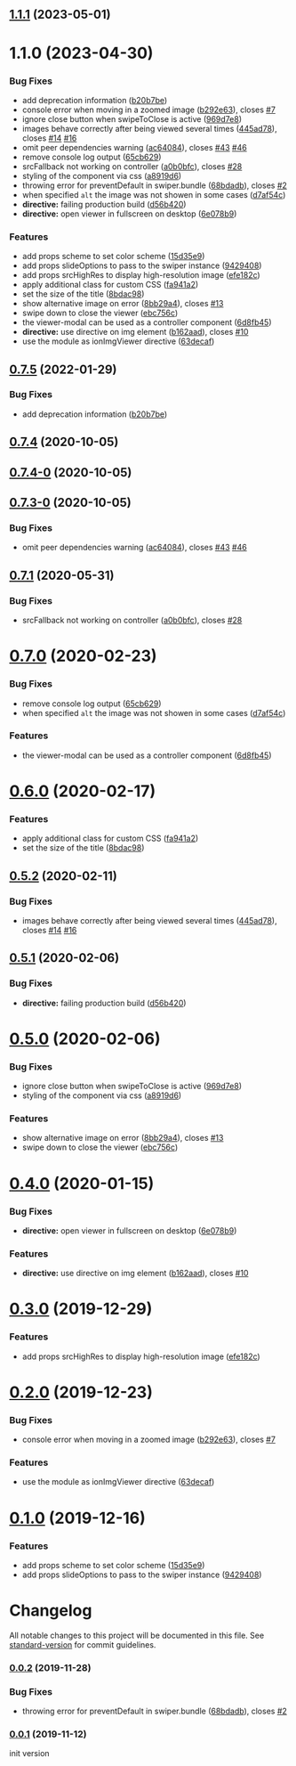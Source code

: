 <a name="1.1.1"></a>
## [1.1.1](https://github.com/iKrishnaSahu/ngx-ionic-image-viewer/compare/v1.1.0...v1.1.1) (2023-05-01)

<a name="1.1.0"></a>
# 1.1.0 (2023-04-30)


### Bug Fixes

* add deprecation information ([b20b7be](https://github.com/iKrishnaSahu/ngx-ionic-image-viewer/commit/b20b7be))
* console error when moving in a zoomed image ([b292e63](https://github.com/iKrishnaSahu/ngx-ionic-image-viewer/commit/b292e63)), closes [#7](https://github.com/iKrishnaSahu/ngx-ionic-image-viewer/issues/7)
* ignore close button when swipeToClose is active ([969d7e8](https://github.com/iKrishnaSahu/ngx-ionic-image-viewer/commit/969d7e8))
* images behave correctly after being viewed several times ([445ad78](https://github.com/iKrishnaSahu/ngx-ionic-image-viewer/commit/445ad78)), closes [#14](https://github.com/iKrishnaSahu/ngx-ionic-image-viewer/issues/14) [#16](https://github.com/iKrishnaSahu/ngx-ionic-image-viewer/issues/16)
* omit peer dependencies warning ([ac64084](https://github.com/iKrishnaSahu/ngx-ionic-image-viewer/commit/ac64084)), closes [#43](https://github.com/iKrishnaSahu/ngx-ionic-image-viewer/issues/43) [#46](https://github.com/iKrishnaSahu/ngx-ionic-image-viewer/issues/46)
* remove console log output ([65cb629](https://github.com/iKrishnaSahu/ngx-ionic-image-viewer/commit/65cb629))
* srcFallback not working on controller ([a0b0bfc](https://github.com/iKrishnaSahu/ngx-ionic-image-viewer/commit/a0b0bfc)), closes [#28](https://github.com/iKrishnaSahu/ngx-ionic-image-viewer/issues/28)
* styling of the component via css ([a8919d6](https://github.com/iKrishnaSahu/ngx-ionic-image-viewer/commit/a8919d6))
* throwing error for preventDefault in swiper.bundle ([68bdadb](https://github.com/iKrishnaSahu/ngx-ionic-image-viewer/commit/68bdadb)), closes [#2](https://github.com/iKrishnaSahu/ngx-ionic-image-viewer/issues/2)
* when specified `alt` the image was not showen in some cases ([d7af54c](https://github.com/iKrishnaSahu/ngx-ionic-image-viewer/commit/d7af54c))
* **directive:** failing production build ([d56b420](https://github.com/iKrishnaSahu/ngx-ionic-image-viewer/commit/d56b420))
* **directive:** open viewer in fullscreen on desktop ([6e078b9](https://github.com/iKrishnaSahu/ngx-ionic-image-viewer/commit/6e078b9))


### Features

* add props scheme to set color scheme ([15d35e9](https://github.com/iKrishnaSahu/ngx-ionic-image-viewer/commit/15d35e9))
* add props slideOptions to pass to the swiper instance ([9429408](https://github.com/iKrishnaSahu/ngx-ionic-image-viewer/commit/9429408))
* add props srcHighRes to display high-resolution image ([efe182c](https://github.com/iKrishnaSahu/ngx-ionic-image-viewer/commit/efe182c))
* apply additional class for custom CSS ([fa941a2](https://github.com/iKrishnaSahu/ngx-ionic-image-viewer/commit/fa941a2))
* set the size of the title ([8bdac98](https://github.com/iKrishnaSahu/ngx-ionic-image-viewer/commit/8bdac98))
* show alternative image on error ([8bb29a4](https://github.com/iKrishnaSahu/ngx-ionic-image-viewer/commit/8bb29a4)), closes [#13](https://github.com/iKrishnaSahu/ngx-ionic-image-viewer/issues/13)
* swipe down to close the viewer ([ebc756c](https://github.com/iKrishnaSahu/ngx-ionic-image-viewer/commit/ebc756c))
* the viewer-modal can be used as a controller component ([6d8fb45](https://github.com/iKrishnaSahu/ngx-ionic-image-viewer/commit/6d8fb45))
* **directive:** use directive on img element ([b162aad](https://github.com/iKrishnaSahu/ngx-ionic-image-viewer/commit/b162aad)), closes [#10](https://github.com/iKrishnaSahu/ngx-ionic-image-viewer/issues/10)
* use the module as ionImgViewer directive ([63decaf](https://github.com/iKrishnaSahu/ngx-ionic-image-viewer/commit/63decaf))

<a name="0.7.5"></a>
## [0.7.5](https://github.com/simongolms/ngx-ionic-image-viewer/compare/v0.7.4...v0.7.5) (2022-01-29)


### Bug Fixes

* add deprecation information ([b20b7be](https://github.com/simongolms/ngx-ionic-image-viewer/commit/b20b7be))

<a name="0.7.4"></a>
## [0.7.4](https://github.com/simongolms/ngx-ionic-image-viewer/compare/v0.7.4-0...v0.7.4) (2020-10-05)

<a name="0.7.4-0"></a>
## [0.7.4-0](https://github.com/simongolms/ngx-ionic-image-viewer/compare/v0.7.3-0...v0.7.4-0) (2020-10-05)

<a name="0.7.3-0"></a>
## [0.7.3-0](https://github.com/simongolms/ngx-ionic-image-viewer/compare/v0.7.1...v0.7.3-0) (2020-10-05)


### Bug Fixes

* omit peer dependencies warning ([ac64084](https://github.com/simongolms/ngx-ionic-image-viewer/commit/ac64084)), closes [#43](https://github.com/simongolms/ngx-ionic-image-viewer/issues/43) [#46](https://github.com/simongolms/ngx-ionic-image-viewer/issues/46)

<a name="0.7.1"></a>
## [0.7.1](https://github.com/simongolms/ngx-ionic-image-viewer/compare/v0.7.0...v0.7.1) (2020-05-31)


### Bug Fixes

* srcFallback not working on controller ([a0b0bfc](https://github.com/simongolms/ngx-ionic-image-viewer/commit/a0b0bfc)), closes [#28](https://github.com/simongolms/ngx-ionic-image-viewer/issues/28)

<a name="0.7.0"></a>
# [0.7.0](https://github.com/simongolms/ngx-ionic-image-viewer/compare/v0.6.0...v0.7.0) (2020-02-23)


### Bug Fixes

* remove console log output ([65cb629](https://github.com/simongolms/ngx-ionic-image-viewer/commit/65cb629))
* when specified `alt` the image was not showen in some cases ([d7af54c](https://github.com/simongolms/ngx-ionic-image-viewer/commit/d7af54c))


### Features

* the viewer-modal can be used as a controller component ([6d8fb45](https://github.com/simongolms/ngx-ionic-image-viewer/commit/6d8fb45))

<a name="0.6.0"></a>
# [0.6.0](https://github.com/simongolms/ngx-ionic-image-viewer/compare/v0.5.2...v0.6.0) (2020-02-17)


### Features

* apply additional class for custom CSS ([fa941a2](https://github.com/simongolms/ngx-ionic-image-viewer/commit/fa941a2))
* set the size of the title ([8bdac98](https://github.com/simongolms/ngx-ionic-image-viewer/commit/8bdac98))

<a name="0.5.2"></a>
## [0.5.2](https://github.com/simongolms/ngx-ionic-image-viewer/compare/v0.5.1...v0.5.2) (2020-02-11)


### Bug Fixes

* images behave correctly after being viewed several times ([445ad78](https://github.com/simongolms/ngx-ionic-image-viewer/commit/445ad78)), closes [#14](https://github.com/simongolms/ngx-ionic-image-viewer/issues/14) [#16](https://github.com/simongolms/ngx-ionic-image-viewer/issues/16)

<a name="0.5.1"></a>
## [0.5.1](https://github.com/simongolms/ngx-ionic-image-viewer/compare/v0.5.0...v0.5.1) (2020-02-06)


### Bug Fixes

* **directive:** failing production build ([d56b420](https://github.com/simongolms/ngx-ionic-image-viewer/commit/d56b420))

<a name="0.5.0"></a>
# [0.5.0](https://github.com/simongolms/ngx-ionic-image-viewer/compare/v0.4.0...v0.5.0) (2020-02-06)


### Bug Fixes

* ignore close button when swipeToClose is active ([969d7e8](https://github.com/simongolms/ngx-ionic-image-viewer/commit/969d7e8))
* styling of the component via css ([a8919d6](https://github.com/simongolms/ngx-ionic-image-viewer/commit/a8919d6))


### Features

* show alternative image on error ([8bb29a4](https://github.com/simongolms/ngx-ionic-image-viewer/commit/8bb29a4)), closes [#13](https://github.com/simongolms/ngx-ionic-image-viewer/issues/13)
* swipe down to close the viewer ([ebc756c](https://github.com/simongolms/ngx-ionic-image-viewer/commit/ebc756c))

<a name="0.4.0"></a>
# [0.4.0](https://github.com/simongolms/ngx-ionic-image-viewer/compare/v0.3.0...v0.4.0) (2020-01-15)


### Bug Fixes

* **directive:** open viewer in fullscreen on desktop ([6e078b9](https://github.com/simongolms/ngx-ionic-image-viewer/commit/6e078b9))


### Features

* **directive:** use directive on img element ([b162aad](https://github.com/simongolms/ngx-ionic-image-viewer/commit/b162aad)), closes [#10](https://github.com/simongolms/ngx-ionic-image-viewer/issues/10)

<a name="0.3.0"></a>
# [0.3.0](https://github.com/simongolms/ngx-ionic-image-viewer/compare/v0.2.0...v0.3.0) (2019-12-29)


### Features

* add props srcHighRes to display high-resolution image ([efe182c](https://github.com/simongolms/ngx-ionic-image-viewer/commit/efe182c))

<a name="0.2.0"></a>
# [0.2.0](https://github.com/simongolms/ngx-ionic-image-viewer/compare/v0.1.0...v0.2.0) (2019-12-23)


### Bug Fixes

* console error when moving in a zoomed image ([b292e63](https://github.com/simongolms/ngx-ionic-image-viewer/commit/b292e63)), closes [#7](https://github.com/simongolms/ngx-ionic-image-viewer/issues/7)


### Features

* use the module as ionImgViewer directive ([63decaf](https://github.com/simongolms/ngx-ionic-image-viewer/commit/63decaf))

<a name="0.1.0"></a>
# [0.1.0](https://github.com/simongolms/ngx-ionic-image-viewer/compare/v0.0.2...v0.1.0) (2019-12-16)


### Features

* add props scheme to set color scheme ([15d35e9](https://github.com/simongolms/ngx-ionic-image-viewer/commit/15d35e9))
* add props slideOptions to pass to the swiper instance ([9429408](https://github.com/simongolms/ngx-ionic-image-viewer/commit/9429408))

# Changelog

All notable changes to this project will be documented in this file. See [standard-version](https://github.com/conventional-changelog/standard-version) for commit guidelines.

### [0.0.2](https://github.com/simongolms/ngx-ionic-image-viewer/compare/v0.0.1...v0.0.2) (2019-11-28)


### Bug Fixes

* throwing error for preventDefault in swiper.bundle ([68bdadb](https://github.com/simongolms/ngx-ionic-image-viewer/commit/68bdadb21582923f604fc30b6903757484af5356)), closes [#2](https://github.com/simongolms/ngx-ionic-image-viewer/issues/2)

### [0.0.1](https://github.com/SimonGolms/ngx-ionic-image-viewer/releases/tag/v0.0.1) (2019-11-12)

init version

